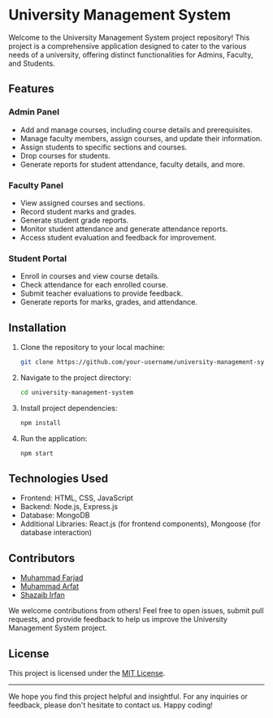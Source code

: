 # University Management System

Welcome to the University Management System project repository! This project is a comprehensive application designed to cater to the various needs of a university, offering distinct functionalities for Admins, Faculty, and Students.

## Features

### Admin Panel
- Add and manage courses, including course details and prerequisites.
- Manage faculty members, assign courses, and update their information.
- Assign students to specific sections and courses.
- Drop courses for students.
- Generate reports for student attendance, faculty details, and more.

### Faculty Panel
- View assigned courses and sections.
- Record student marks and grades.
- Generate student grade reports.
- Monitor student attendance and generate attendance reports.
- Access student evaluation and feedback for improvement.

### Student Portal
- Enroll in courses and view course details.
- Check attendance for each enrolled course.
- Submit teacher evaluations to provide feedback.
- Generate reports for marks, grades, and attendance.

## Installation

1. Clone the repository to your local machine:
   ```bash
   git clone https://github.com/your-username/university-management-system.git
   ```

2. Navigate to the project directory:
   ```bash
   cd university-management-system
   ```

3. Install project dependencies:
   ```bash
   npm install
   ```

4. Run the application:
   ```bash
   npm start
   ```

## Technologies Used

- Frontend: HTML, CSS, JavaScript
- Backend: Node.js, Express.js
- Database: MongoDB
- Additional Libraries: React.js (for frontend components), Mongoose (for database interaction)

## Contributors

- [Muhammad Farjad](https://github.com/BeastMasterGrinder)
- [Muhammad Arfat](https://github.com/arfatkh)
- [Shazaib Irfan]()

We welcome contributions from others! Feel free to open issues, submit pull requests, and provide feedback to help us improve the University Management System project.

## License

This project is licensed under the [MIT License](LICENSE).

---

We hope you find this project helpful and insightful. For any inquiries or feedback, please don't hesitate to contact us. Happy coding!
